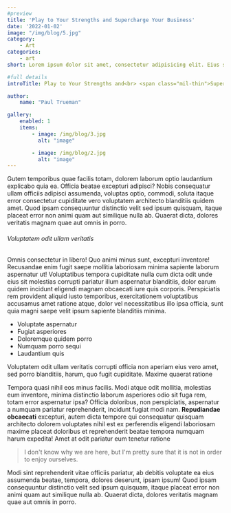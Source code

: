 ```yaml
---
#preview
title: 'Play to Your Strengths and Supercharge Your Business'
date: '2022-01-02'
image: "/img/blog/5.jpg"
category:
    - Art
categories:
    - art
short: Lorem ipsum dolor sit amet, consectetur adipisicing elit. Eius sequi commodi dignissimos.

#full details
introTitle: Play to Your Strengths and<br> <span class="mil-thin">Supercharge</span> Your <span class="mil-thin">Business</span>

author:
    name: "Paul Trueman"

gallery:
    enabled: 1
    items:
        - image: /img/blog/3.jpg
          alt: "image"

        - image: /img/blog/2.jpg
          alt: "image"
---
```


Gutem temporibus quae facilis totam, dolorem laborum optio laudantium explicabo quia ea. Officia beatae excepturi
adipisci? Nobis consequatur ullam officiis adipisci assumenda, voluptas optio, commodi, soluta itaque error consectetur
cupiditate vero voluptatem architecto blanditiis quidem amet. Quod ipsam consequuntur distinctio velit sed ipsum
quisquam, itaque placeat error non animi quam aut similique nulla ab. Quaerat dicta, dolores veritatis magnam quae aut
omnis in porro.

###### Voluptatem odit ullam veritatis

Omnis consectetur in libero! Quo animi minus sunt, excepturi inventore! Recusandae enim fugit saepe mollitia laboriosam
minima sapiente laborum aspernatur ut! Voluptatibus tempora cupiditate nulla cum dicta odit unde eius sit molestias
corrupti pariatur illum aspernatur blanditiis, dolor earum quidem incidunt eligendi magnam obcaecati iure quis corporis.
Perspiciatis rem provident aliquid iusto temporibus, exercitationem voluptatibus accusamus amet ratione atque, dolor vel
necessitatibus illo ipsa officia, sunt quia magni saepe velit ipsum sapiente blanditiis minima.

- Voluptate aspernatur
- Fugiat asperiores
- Doloremque quidem porro
- Numquam porro sequi
- Laudantium quis

Voluptatem odit ullam veritatis corrupti officia non aperiam eius vero amet, sed porro blanditiis, harum, quo fugit
cupiditate. Maxime quaerat ratione

Tempora quasi nihil eos minus facilis. Modi atque odit mollitia, molestias eum inventore, minima distinctio laborum
asperiores odio sit fuga rem, totam error aspernatur ipsa? Officia doloribus, non perspiciatis, aspernatur a numquam
pariatur reprehenderit, incidunt fugiat modi nam. **Repudiandae obcaecati** excepturi, autem dicta tempore qui
consequatur quisquam architecto dolorem voluptates nihil est ex perferendis eligendi laboriosam maxime placeat doloribus
et reprehenderit beatae tempora numquam harum expedita! Amet at odit pariatur eum tenetur ratione

> I don't know why we are here, but I'm pretty sure that it is not in order to enjoy ourselves.

Modi sint reprehenderit vitae officiis pariatur, ab debitis voluptate ea eius assumenda beatae, tempora, dolores
deserunt, ipsam ipsum! Quod ipsam consequuntur distinctio velit sed ipsum quisquam, itaque placeat error non animi quam
aut similique nulla ab. Quaerat dicta, dolores veritatis magnam quae aut omnis in porro.